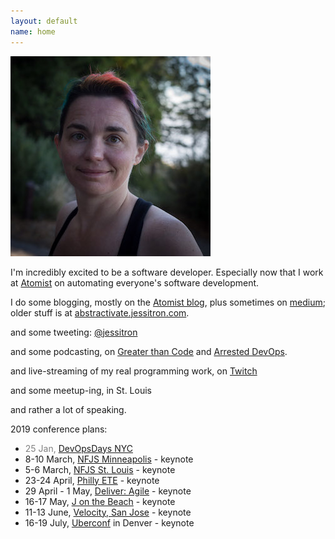 ```yaml
---
layout: default
name: home
---
```

<img class="portrait" src="images/square-smallish.jpg" />

I'm incredibly excited to be a software developer. Especially now that I work at [Atomist](https://www.atomist.com) on automating everyone's software development.

I do some blogging, mostly on the [Atomist blog](https://blog.atomist.com), plus sometimes on [medium](https://medium.com/@jessitron);
older stuff is at
[abstractivate.jessitron.com](http://abstractivate.jessitron.com).

and some tweeting: [@jessitron](http://twitter.com/jessitron)

and some podcasting, on [Greater than Code](http://greaterthancode.com) and [Arrested DevOps](https://www.arresteddevops.com/).

and live-streaming of my real programming work, on [Twitch](https://twitch.tv/jessitronica)

and some meetup-ing, in St. Louis

and rather a lot of speaking.

2019 conference plans:

* <span style="color:grey">25 Jan, [DevOpsDays NYC](https://www.devopsdays.org/events/2019-new-york-city/program/jessica-kerr/)</span>
* 8-10 March, [NFJS Minneapolis](https://nofluffjuststuff.com/conference/minneapolis/2019/03/home) - keynote
* 5-6 March, [NFJS St. Louis](https://nofluffjuststuff.com/conference/st_louis/2019/04/home) - keynote
* 23-24 April, [Philly ETE](https://2019.phillyemergingtech.com/) - keynote
* 29 April - 1 May, [Deliver: Agile](https://www.agilealliance.org/deliveragile-2019/) - keynote
* 16-17 May, [J on the Beach](https://jonthebeach.com/) - keynote
* 11-13 June, [Velocity, San Jose](https://conferences.oreilly.com/velocity/vl-ca) - keynote
* 16-19 July, [Uberconf](https://uberconf.com/conference/denver/2019/07/home) in Denver - keynote

